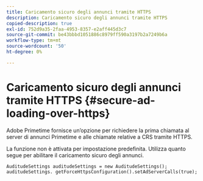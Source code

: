 ```yaml
---
title: Caricamento sicuro degli annunci tramite HTTPS
description: Caricamento sicuro degli annunci tramite HTTPS
copied-description: true
exl-id: 752d9a35-2faa-4953-8357-e2aff445d3c7
source-git-commit: be43bbbd1051886c8979ff590a3197b2a7249b6a
workflow-type: tm+mt
source-wordcount: '50'
ht-degree: 0%

---
```


# Caricamento sicuro degli annunci tramite HTTPS {#secure-ad-loading-over-https}

Adobe Primetime fornisce un’opzione per richiedere la prima chiamata al server di annunci Primetime e alle chiamate relative a CRS tramite HTTPS.

La funzione non è attivata per impostazione predefinita. Utilizza quanto segue per abilitare il caricamento sicuro degli annunci.

```
AuditudeSettings auditudeSettings = new AuditudeSettings(); 
auditudeSettings. getForceHttpsConfiguration().setAdServerCalls(true);
```
